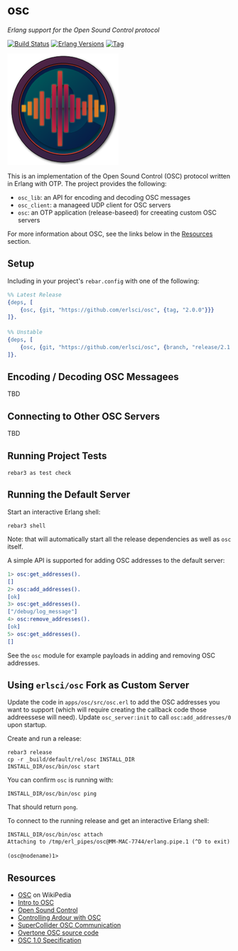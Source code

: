 # osc

*Erlang support for the Open Sound Control protocol*

[![Build Status][gh-actions-badge]][gh-actions]
[![Erlang Versions][erlang-badge]][versions]
[![Tag][github-tag-badge]][github-tag]

[![Project Logo][logo]][logo-large]

This is an implementation of the Open Sound Control (OSC) protocol written
in Erlang with OTP. The project provides the following:

* `osc_lib`: an API for encoding and decoding OSC messages
* `osc_client`: a manageed UDP client for OSC servers
* `osc`: an OTP application (release-baseed) for creeating custom OSC servers

For more information about OSC, see the links below in the 
[Resources](#resources) section.

## Setup

Including in your project's `rebar.config` with one of the following: 

``` erlang
%% Latest Release
{deps, [
    {osc, {git, "https://github.com/erlsci/osc", {tag, "2.0.0"}}}
]}.

%% Unstable
{deps, [
    {osc, {git, "https://github.com/erlsci/osc", {branch, "release/2.1.x"}}}
]}.
```

## Encoding / Decoding OSC Messagees

TBD

## Connecting to Other OSC Servers

TBD

## Running Project Tests

    rebar3 as test check

## Running the Default Server

Start an interactive Erlang shell:

    rebar3 shell

Note: that will automatically start all the release dependencies as well as
`osc` itself.

A simple API is supported for adding OSC addresses to the default server:

``` erlang
1> osc:get_addresses().
[]
2> osc:add_addresses().
[ok]
3> osc:get_addresses().
["/debug/log_message"]
4> osc:remove_addresses().
[ok]
5> osc:get_addresses().
[]
```
See the `osc` module for example payloads in adding and removing OSC addresses.


## Using `erlsci/osc` Fork as Custom Server

Update the code in `apps/osc/src/osc.erl` to add the OSC addresses you want to
support (which will require creating the callback code those addreessese will
need). Update `osc_server:init` to call `osc:add_addresses/0` upon startup.

Create and run a release:

    rebar3 release
    cp -r _build/default/rel/osc INSTALL_DIR
    INSTALL_DIR/osc/bin/osc start
    
You can confirm `osc` is running with:

    INSTALL_DIR/osc/bin/osc ping
    
That should return `pong`.

To connect to the running release and get an interactive Erlang shell:

    INSTALL_DIR/osc/bin/osc attach
    Attaching to /tmp/erl_pipes/osc@MM-MAC-7744/erlang.pipe.1 (^D to exit)

    (osc@nodename)1>

## Resources

* [OSC](https://en.wikipedia.org/wiki/Open_Sound_Control) on WikiPedia
* [Intro to OSC](http://opensoundcontrol.org/introduction-osc)
* [Open Sound Control](https://www.cnmat.berkeley.edu/opensoundcontrol)
* [Controlling Ardour with OSC](https://manual.ardour.org/using-control-surfaces/controlling-ardour-with-osc/)
* [SuperCollider OSC Communication](https://doc.sccode.org/Guides/OSC_communication.html)
* [Overtone OSC source code](https://github.com/overtone/overtone/tree/master/src/overtone/osc)
* [OSC 1.0 Specification](http://opensoundcontrol.org/spec-1_0)


[//]: ---Named-Links---

[logo]: priv/images/logo-v2.png
[logo-large]: priv/images/logo-v2-large.png
[github]: https://github.com/erlsci/osc
[gh-actions-badge]: https://github.com/erlsci/osc/workflows/ci%2Fcd/badge.svg
[gh-actions]: https://github.com/erlsci/osc/actions
[erlang-badge]: https://img.shields.io/badge/erlang-19%20to%2023-blue.svg
[versions]: https://github.com/erlsci/osc/blob/master/.github/workflows/cicd.yml
[github-tag]: https://github.com/erlsci/osc/tags
[github-tag-badge]: https://img.shields.io/github/tag/erlsci/osc.svg
[github-downloads]: https://img.shields.io/github/downloads/erlsci/osc/total.svg

